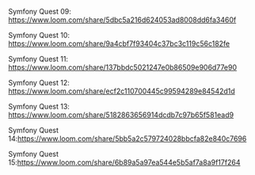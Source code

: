 

Symfony Quest 09: https://www.loom.com/share/5dbc5a216d624053ad8008dd6fa3460f

Symfony Quest 10: https://www.loom.com/share/9a4cbf7f93404c37bc3c119c56c182fe

Symfony Quest 11: https://www.loom.com/share/137bbdc5021247e0b86509e906d77e90

Symfony Quest 12: https://www.loom.com/share/ecf2c110700445c99594289e84542d1d

Symfony Quest 13: https://www.loom.com/share/5182863656914dcdb7c97b65f581ead9

Symfony Quest 14:https://www.loom.com/share/5bb5a2c579724028bbcfa82e840c7696

Symfony Quest 15:https://www.loom.com/share/6b89a5a97ea544e5b5af7a8a9f17f264
